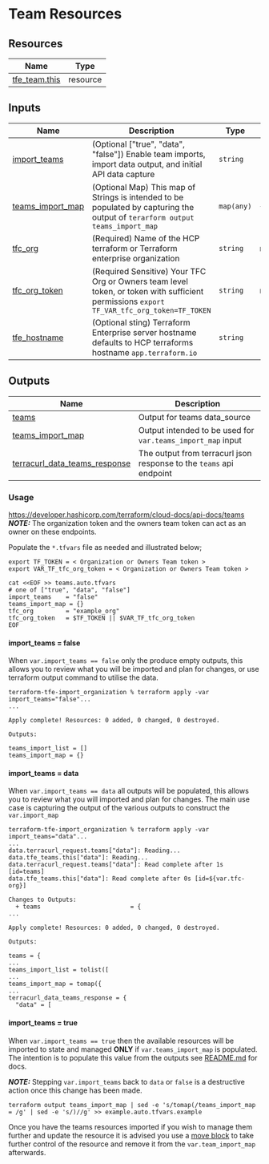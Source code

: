 # Team Resources

<!-- BEGIN_TF_DOCS -->
## Resources

| Name | Type |
|------|------|
| [tfe_team.this](https://registry.terraform.io/providers/hashicorp/tfe/latest/docs/resources/team) | resource |

## Inputs

| Name | Description | Type | Default | Required |
|------|-------------|------|---------|:--------:|
| <a name="input_import_teams"></a> [import\_teams](#input\_import\_teams) | (Optional ["true", "data", "false"]) Enable team imports, import data output, and initial API data capture | `string` | `"false"` | no |
| <a name="input_teams_import_map"></a> [teams\_import\_map](#input\_teams\_import\_map) | (Optional Map) This map of Strings is intended to be populated by capturing the output of `terarform output teams_import_map` | `map(any)` | `{}` | no |
| <a name="input_tfc_org"></a> [tfc\_org](#input\_tfc\_org) | (Required) Name of the HCP terraform or Terraform enterprise organization | `string` | n/a | yes |
| <a name="input_tfc_org_token"></a> [tfc\_org\_token](#input\_tfc\_org\_token) | (Required Sensitive) Your TFC Org or Owners team level token, or token with sufficient permissions `export TF_VAR_tfc_org_token=TF_TOKEN` | `string` | n/a | yes |
| <a name="input_tfe_hostname"></a> [tfe\_hostname](#input\_tfe\_hostname) | (Optional sting) Terraform Enterprise server hostname defaults to HCP terraforms hostname `app.terraform.io` | `string` | `"app.terraform.io"` | no |

## Outputs

| Name | Description |
|------|-------------|
| <a name="output_teams"></a> [teams](#output\_teams) | Output for teams data\_source |
| <a name="output_teams_import_map"></a> [teams\_import\_map](#output\_teams\_import\_map) | Output intended to be used for `var.teams_import_map` input |
| <a name="output_terracurl_data_teams_response"></a> [terracurl\_data\_teams\_response](#output\_terracurl\_data\_teams\_response) | The output from terracurl json response to the `teams` api endpoint |
<!-- END_TF_DOCS -->

### Usage

<https://developer.hashicorp.com/terraform/cloud-docs/api-docs/teams>
**_NOTE:_** The organization token and the owners team token can act as an owner on these endpoints.

Populate the `*.tfvars` file as needed and illustrated below;


```shell
export TF_TOKEN = < Organization or Owners Team token >
export VAR_TF_tfc_org_token = < Organization or Owners Team token >

cat <<EOF >> teams.auto.tfvars
# one of ["true", "data", "false"]
import_teams    = "false"
teams_import_map = {}
tfc_org         = "example_org"
tfc_org_token   = $TF_TOKEN || $VAR_TF_tfc_org_token
EOF

```

#### import_teams = false

When `var.import_teams == false` only the produce empty outputs, this allows you to review what you will be imported and plan for changes, or use terraform output command to utilise the data.

```shell
terraform-tfe-import_organization % terraform apply -var import_teams="false"...
...

Apply complete! Resources: 0 added, 0 changed, 0 destroyed.

Outputs:

teams_import_list = []
teams_import_map = {}
```

#### import_teams = data

When `var.import_teams == data` all outputs will be populated, this allows you to review what you will imported and plan for changes.
The main use case is capturing the output of the various outputs to construct the `var.import_map`

```shell
terraform-tfe-import_organization % terraform apply -var import_teams="data"...
...
data.terracurl_request.teams["data"]: Reading...
data.tfe_teams.this["data"]: Reading...
data.terracurl_request.teams["data"]: Read complete after 1s [id=teams]
data.tfe_teams.this["data"]: Read complete after 0s [id=${var.tfc-org}]

Changes to Outputs:
  + teams                         = {
...

Apply complete! Resources: 0 added, 0 changed, 0 destroyed.

Outputs:

teams = {
...
teams_import_list = tolist([
...
teams_import_map = tomap({
...
terracurl_data_teams_response = {
  "data" = [

```

#### import_teams = true

When `var.import_teams == true` then the available resources will be imported to state and managed **ONLY** if  `var.teams_import_map` is populated. The intention is to populate this value from the outputs see [README.md](../../README.md) for docs.

**_NOTE:_** Stepping `var.import_teams` back to `data` or `false` is a destructive action once this change has been made.

``` shell
terraform output teams_import_map | sed -e 's/tomap(/teams_import_map = /g' | sed -e 's/)//g' >> example.auto.tfvars.example
```

Once you have the teams resources imported if you wish to manage them further and update the resource it is advised you use a [move block](https://developer.hashicorp.com/terraform/language/modules/develop/refactoring#moved-block-syntax) to take further control of the resource and remove it from the `var.team_import_map` afterwards.
